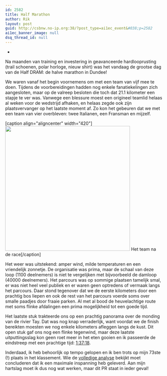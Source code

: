 ```yaml
---
id: 2582
title: Half Marathon
author: Rik
layout: post
guid: http://csbnw.no-ip.org:38/?post_type=ai1ec_event&#038;p=2582
ai1ec_banner_image: null
dsq_thread_id: null
---
```

-
Na maanden van training en investering in geavanceerde hardlooprusting (trail schoenen, polar horloge, nieuw shirt) was het vandaag de grootse dag van de Half DRAM: de halve marathon in Dundee!

We waren vanaf het begin voornemens om met een team van vijf mee te doen. Tijdens de voorbereidingen hadden nog enkele fanatiekelingen zich aangesloten, maar op de valreep besloten die toch dat 21.1 kilometer een stapje te ver was. Vanwege een blessure moest een origineel teamlid helaas al weken voor de wedstrijd afhaken, en helaas zegde ook zijn plaatsvervanger op het laatste moment af. Zo kon het gebeuren dat we met een team van vier overbleven: twee Italianen, een Fransman en mijzelf.

[caption align="aligncenter" width="420"]<img src="/wp-content/uploads/2015/07/Half_marathon...WE_MADE_IT.jpg" width="400" /> Het team na de race[/caption]

Het weer was uitstekend: amper wind, milde temperaturen en een vriendelijk zonnetje. De organisatie was prima, maar de schaal van deze loop (1100 deelnemers) is niet te vergelijken met bijvoorbeeld de damloop (40000 deelnemers). Het parcours was op sommige plaatsen tamelijk smal, er was niet heel veel publiek en er waren geen optredens of vermaak langs het parcours. Daar stond tegenover dat we de eerste kilometers door een prachtig bos liepen en ook de rest van het parcours voerde soms over smalle paadjes door fraaie parken. Al met al bood de heuvelachtige route met soms flinke afdalingen een prima mogelijkheid tot een goede tijd.

Het laatste stuk trakteerde ons op een prachtig panorama over de monding van de rivier Tay. Dat was nog knap verraderlijk, want voordat we de finish bereikten moesten we nog enkele kilometers afleggen langs de kust. Dit open stuk gaf ons nog een flinke tegenwind, maar deze laatste uitputtingsslag kon geen roet meer in het eten gooien en ik passeerde de eindstreep met een prachtige tijd: [1:37:18](http://www.chipresults.co.uk/individual.aspx?event=2015DRAMHalfMarathon&bib=726).

Inderdaad, ik heb behoorlijk op tempo gelopen en ik ben trots op mijn 73ste (!) plaats in het klassement. Wie de [volledige analyse](https://flow.polar.com/training/analysis/138372820) bekijkt moet concluderen dat ik een maximale inspanning heb geleverd. Aan mijn hartslag moet ik dus nog wat werken, maar dit PR staat in ieder geval!